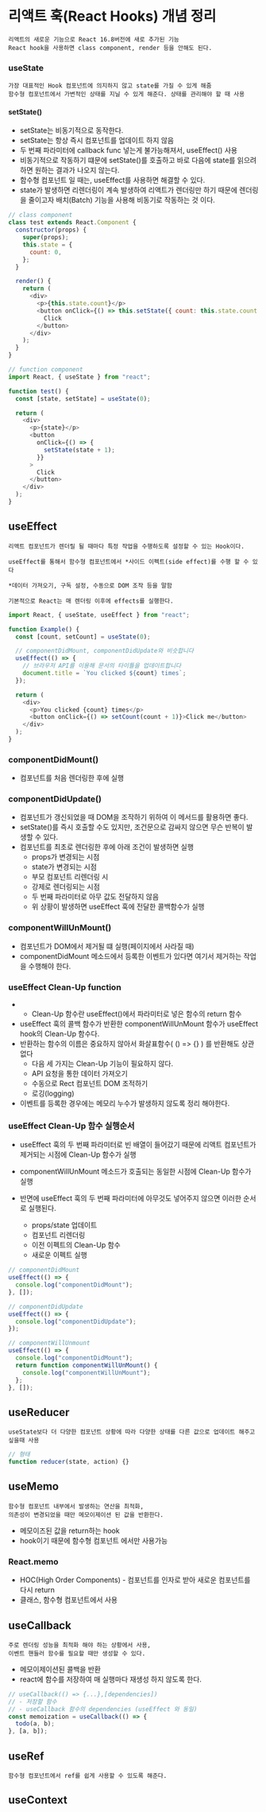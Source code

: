 # 리액트 훅(React Hooks) 개념 정리

    리액트의 새로운 기능으로 React 16.8버전에 새로 추가된 기능
    React hook을 사용하면 class component, render 등을 안해도 된다.

### useState

    가장 대표적인 Hook 컴포넌트에 의지하지 않고 state를 가질 수 있게 해줌
    함수형 컴포넌트에서 가변적인 상태를 지닐 수 있게 해준다. 상태를 관리해야 할 때 사용

#### setState()

- setState는 비동기적으로 동작한다.
- setState는 항상 즉시 컴포넌트를 업데이트 하지 않음
- 두 번째 파라미터에 callback func 넣는게 불가능해져서, useEffect() 사용
- 비동기적으로 작동하기 떄문에 setState()를 호출하고 바로 다음에 state를 읽으려하면 원하는 결과가 나오지 않는다.
- 함수형 컴포넌트 일 때는, useEffect를 사용하면 해결할 수 있다.
- state가 발생하면 리렌더링이 계속 발생하여 리액트가 렌더링만 하기 때문에 렌더링을 줄이고자 배치(Batch) 기능을 사용해 비동기로 작동하는 것 이다.

```javascript
// class component
class test extends React.Component {
  constructor(props) {
    super(props);
    this.state = {
      count: 0,
    };
  }

  render() {
    return (
      <div>
        <p>{this.state.count}</p>
        <button onClick={() => this.setState({ count: this.state.count + 1 })}>
          Click
        </button>
      </div>
    );
  }
}

// function component
import React, { useState } from "react";

function test() {
  const [state, setState] = useState(0);

  return (
    <div>
      <p>{state}</p>
      <button
        onClick={() => {
          setState(state + 1);
        }}
      >
        Click
      </button>
    </div>
  );
}
```

## useEffect

    리액트 컴포넌트가 렌더릴 될 때마다 특정 작업을 수행하도록 설정할 수 있는 Hook이다.

    useEffect를 통해서 함수형 컴포넌트에서 *사이드 이펙트(side effect)를 수행 할 수 있다

    *데이터 가져오기, 구독 설정, 수동으로 DOM 조작 등을 말함

    기본적으로 React는 매 렌더링 이후에 effects를 실행한다.

```javascript
import React, { useState, useEffect } from "react";

function Example() {
  const [count, setCount] = useState(0);

  // componentDidMount, componentDidUpdate와 비슷합니다
  useEffect(() => {
    // 브라우저 API를 이용해 문서의 타이틀을 업데이트합니다
    document.title = `You clicked ${count} times`;
  });

  return (
    <div>
      <p>You clicked {count} times</p>
      <button onClick={() => setCount(count + 1)}>Click me</button>
    </div>
  );
}
```

### componentDidMount()

- 컴포넌트를 처음 렌더링한 후에 실행

### componentDidUpdate()

- 컴포넌트가 갱신되었을 때 DOM을 조작하기 위하여 이 메서드를 활용하면 좋다.
- setState()를 즉시 호출할 수도 있지만, 조건문으로 감싸지 않으면 무슨 반복이 발생할 수 있다.
- 컴포넌트를 최초로 렌더링한 후에 아래 조건이 발생하면 실행
  - props가 변경되는 시점
  - state가 변경되는 시점
  - 부모 컴포넌트 리렌더링 시
  - 강제로 렌더링되는 시점
  - 두 번째 파라미터로 아무 값도 전달하지 않음
  - 위 상황이 발생하면 useEffect 훅에 전달한 콜백함수가 실행

### componentWillUnMount()

- 컴포넌트가 DOM에서 제거될 떄 실행(페이지에서 사라질 때)
- componentDidMount 메소드에서 등록한 이벤트가 있다면 여기서 제거하는 작업을 수행해야 한다.

### useEffect Clean-Up function

- - Clean-Up 함수란 useEffect()에서 파라미터로 넣은 함수의 return 함수
- useEffect 훅의 콜백 함수가 반환한 componentWillUnMount 함수가 useEffect hook의 Clean-Up 함수다.
- 반환하는 함수의 이름은 중요하지 않아서 화살표함수( () => {} ) 를 반환해도 상관없다
  - 다음 세 가지는 Clean-Up 기능이 필요하지 않다.
  - API 요청을 통한 데이터 가져오기
  - 수동으로 Rect 컴포넌트 DOM 조적하기
  - 로깅(logging)
- 이벤트를 등록한 경우에는 메모리 누수가 발생하지 않도록 정리 해야한다.

### useEffect Clean-Up 함수 실행순서

- useEffect 훅의 두 번째 파라미터로 빈 배열이 들어갔기 때문에 리액트 컴포넌트가 제거되는 시점에 Clean-Up 함수가 실행
- componentWillUnMount 메소드가 호출되는 동일한 시점에 Clean-Up 함수가 실행

- 반면에 useEffect 훅의 두 번째 파라미터에 아무것도 넣어주지 않으면 이러한 순서로 실행된다.
  - props/state 업데이트
  - 컴포넌트 리렌더링
  - 이전 이펙트의 Clean-Up 함수
  - 새로운 이펙트 실행

```ts
// componentDidMount
useEffect(() => {
  console.log("componentDidMount");
}, []);

// componentDidUpdate
useEffect(() => {
  console.log("componentDidUpdate");
});

// componentWillUnmount
useEffect(() => {
  console.log("componentDidMount");
  return function componentWillUnMount() {
    console.log("componentWillUnMount");
  };
}, []);
```

## useReducer

    useState보다 더 다양한 컴포넌트 상황에 따라 다양한 상태를 다른 값으로 업데이트 해주고 싶을때 사용

```javascript
// 형태
function reducer(state, action) {}
```

## useMemo

    함수형 컴포넌트 내부에서 발생하는 연산을 최적화,
    의존성이 변경되었을 때만 메모이제이션 된 값을 반환한다.

- 메모이즈된 값을 return하는 hook
- hook이기 때문에 함수형 컴포넌트 에서만 사용가능

### React.memo

- HOC(High Order Components) - 컴포넌트를 인자로 받아 새로운 컴포넌트를 다시 return
- 클래스, 함수형 컴포넌트에서 사용

## useCallback

    주로 렌더링 성능을 최적화 해야 하는 상황에서 사용,
    이벤트 핸들러 함수를 필요할 때만 생성할 수 있다.

- 메모이제이션된 콜백을 반환
- react에 함수를 저장하여 매 실행마다 재생성 하지 않도록 한다.

```ts
// useCallback(() => {...},[dependencies])
// - 저장할 함수
// - useCallback 함수의 dependencies (useEffect 와 동일)
const memoization = useCallback(() => {
  todo(a, b);
}, [a, b]);
```

## useRef

    함수형 컴포넌트에서 ref를 쉽게 사용할 수 있도록 해준다.

## useContext

